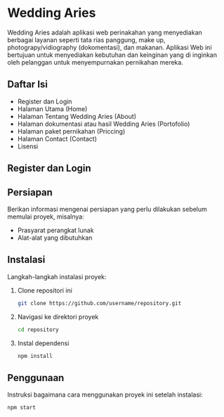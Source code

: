 # Wedding Aries

 Wedding Aries adalah aplikasi web perinakahan yang menyediakan berbagai layanan seperti tata rias panggung, make up, photograpy/vidiography (dokomentasi), dan makanan. Aplikasi Web ini bertujuan untuk 
menyediakan kebutuhan dan keinginan yang di inginkan oleh pelanggan untuk menyempurnakan pernikahan mereka.  

## Daftar Isi
- Register dan Login
- Halaman Utama (Home)
- Halaman Tentang Wedding Aries (About)
- Halaman dokumentasi atau hasil Wedding Aries (Portofolio)
- Halaman paket pernikahan (Priccing)
- Halaman Contact (Contact)
- Lisensi

## Register dan Login


## Persiapan
Berikan informasi mengenai persiapan yang perlu dilakukan sebelum memulai proyek, misalnya:
- Prasyarat perangkat lunak
- Alat-alat yang dibutuhkan

## Instalasi
Langkah-langkah instalasi proyek:
1. Clone repositori ini
    ```bash
    git clone https://github.com/username/repository.git
    ```
2. Navigasi ke direktori proyek
    ```bash
    cd repository
    ```
3. Instal dependensi
    ```bash
    npm install
    ```

## Penggunaan
Instruksi bagaimana cara menggunakan proyek ini setelah instalasi:
```bash
npm start
